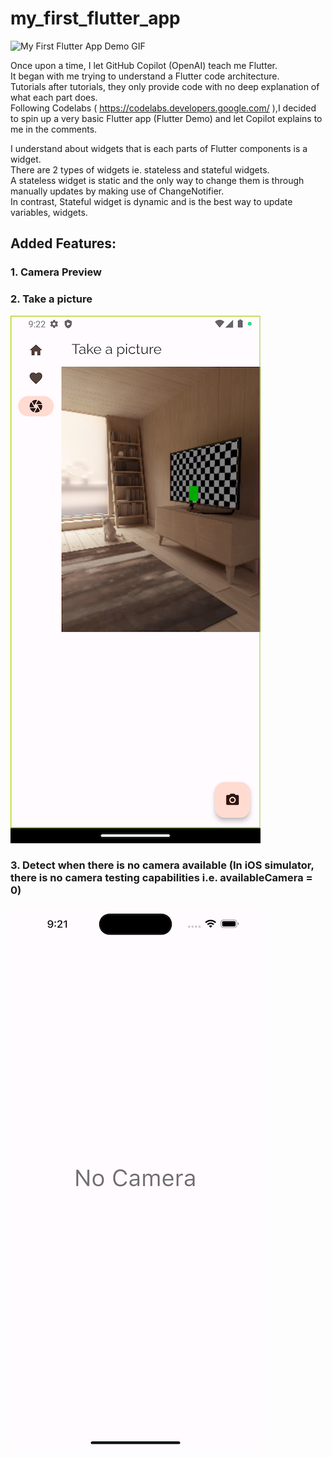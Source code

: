 # my_first_flutter_app
![My First Flutter App Demo GIF](/screenshots/My%20First%20Flutter%20App.gif)


Once upon a time, I let GitHub Copilot (OpenAI) teach me Flutter.<br>
It began with me trying to understand a Flutter code architecture.<br>
Tutorials after tutorials, they only provide code with no deep explanation of what each part does.<br>
Following Codelabs ( https://codelabs.developers.google.com/ ),I decided to spin up a very basic Flutter app (Flutter Demo) and let Copilot explains to me in the comments.

I understand about widgets that is each parts of Flutter components is a widget. <br>
There are 2 types of widgets ie. stateless and stateful widgets. <br>
A stateless widget is static and the only way to change them is through manually updates by making use of ChangeNotifier. <br>
In contrast, Stateful widget is dynamic and is the best way to update variables, widgets.

## Added Features:
### 1. Camera Preview
### 2. Take a picture
![](/screenshots/Screenshot_1681784571.png)
### 3. Detect when there is no camera available (In iOS simulator, there is no camera testing capabilities i.e. availableCamera = 0)
![](/screenshots/Simulator%20Screen%20Shot%20-%20iPhone%2014%20Pro%20Max%20-%202023-04-18%20at%2009.21.51.png)

